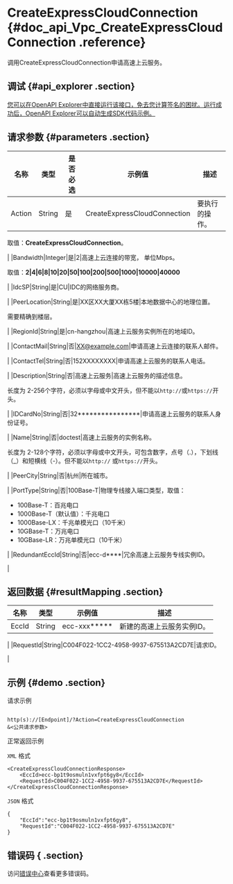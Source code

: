 # CreateExpressCloudConnection {#doc_api_Vpc_CreateExpressCloudConnection .reference}

调用CreateExpressCloudConnection申请高速上云服务。

## 调试 {#api_explorer .section}

[您可以在OpenAPI Explorer中直接运行该接口，免去您计算签名的困扰。运行成功后，OpenAPI Explorer可以自动生成SDK代码示例。](https://api.aliyun.com/#product=Vpc&api=CreateExpressCloudConnection&type=RPC&version=2016-04-28)

## 请求参数 {#parameters .section}

|名称|类型|是否必选|示例值|描述|
|--|--|----|---|--|
|Action|String|是|CreateExpressCloudConnection|要执行的操作。

 取值：**CreateExpressCloudConnection**。

 |
|Bandwidth|Integer|是|2|高速上云连接的带宽， 单位Mbps。

 取值：**2|4|6|8|10|20|50|100|200|500|1000|10000|40000**

 |
|IdcSP|String|是|CU|IDC的网络服务商。

 |
|PeerLocation|String|是|XX区XX大厦XX栋5楼|本地数据中心的地理位置。

 需要精确到楼层。

 |
|RegionId|String|是|cn-hangzhou|高速上云服务实例所在的地域ID。

 |
|ContactMail|String|否|XX@example.com|申请高速上云连接的联系人邮件。

 |
|ContactTel|String|否|152XXXXXXXX|申请高速上云服务的联系人电话。

 |
|Description|String|否|高速上云服务|高速上云服务的描述信息。

 长度为 2-256个字符，必须以字母或中文开头，但不能以`http://`或`https://`开头。

 |
|IDCardNo|String|否|32\*\*\*\*\*\*\*\*\*\*\*\*\*\*\*\*|申请高速上云服务的联系人身份证号。

 |
|Name|String|否|doctest|高速上云服务的实例名称。

 长度为 2-128个字符，必须以字母或中文开头，可包含数字，点号（.），下划线（\_）和短横线（-）。但不能以`http://` 或`https://`开头。

 |
|PeerCity|String|否|杭州|所在城市。

 |
|PortType|String|否|100Base-T|物理专线接入端口类型，取值：

 -   100Base-T：百兆电口
-   1000Base-T（默认值）：千兆电口
-   1000Base-LX：千兆单模光口（10千米）
-   10GBase-T：万兆电口
-   10GBase-LR：万兆单模光口（10千米）

 |
|RedundantEccId|String|否|ecc-d\*\*\*\*|冗余高速上云服务专线实例ID。

 |

## 返回数据 {#resultMapping .section}

|名称|类型|示例值|描述|
|--|--|---|--|
|EccId|String|ecc-xxx\*\*\*\*\*|新建的高速上云服务实例ID。

 |
|RequestId|String|C004F022-1CC2-4958-9937-675513A2CD7E|请求ID。

 |

## 示例 {#demo .section}

请求示例

``` {#request_demo}

http(s)://[Endpoint]/?Action=CreateExpressCloudConnection
&<公共请求参数>

```

正常返回示例

`XML` 格式

``` {#xml_return_success_demo}
<CreateExpressCloudConnectionResponse>
    <EccId>ecc-bp1t9osmuln1vxfpt6gy8</EccId>
    <RequestId>C004F022-1CC2-4958-9937-675513A2CD7E</RequestId>
</CreateExpressCloudConnectionResponse>
```

`JSON` 格式

``` {#json_return_success_demo}
{
	"EccId":"ecc-bp1t9osmuln1vxfpt6gy8",
	"RequestId":"C004F022-1CC2-4958-9937-675513A2CD7E"
}
```

## 错误码 { .section}

访问[错误中心](https://error-center.aliyun.com/status/product/Vpc)查看更多错误码。

